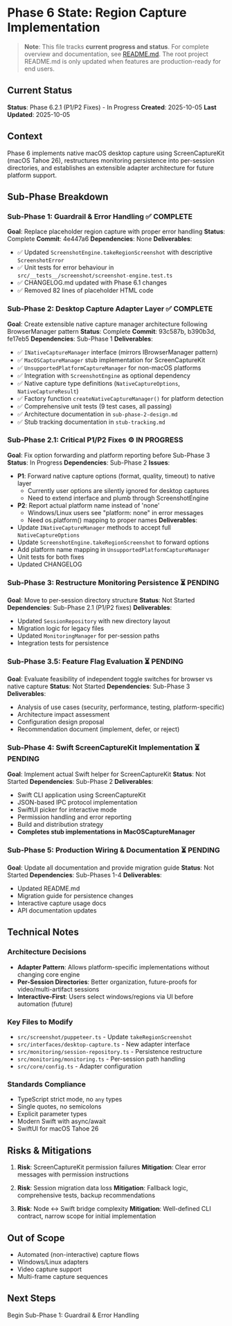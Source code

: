 # Phase 6 State: Region Capture Implementation

> **Note**: This file tracks **current progress and status**. For complete overview and documentation, see [README.md](./README.md).
> The root project README.md is only updated when features are production-ready for end users.

## Current Status
**Status**: Phase 6.2.1 (P1/P2 Fixes) - In Progress
**Created**: 2025-10-05
**Last Updated**: 2025-10-05

## Context
Phase 6 implements native macOS desktop capture using ScreenCaptureKit (macOS Tahoe 26), restructures monitoring persistence into per-session directories, and establishes an extensible adapter architecture for future platform support.

## Sub-Phase Breakdown

### Sub-Phase 1: Guardrail & Error Handling ✅ COMPLETE
**Goal**: Replace placeholder region capture with proper error handling
**Status**: Complete
**Commit**: 4e447a6
**Dependencies**: None
**Deliverables**:
- ✅ Updated `ScreenshotEngine.takeRegionScreenshot` with descriptive `ScreenshotError`
- ✅ Unit tests for error behaviour in `src/__tests__/screenshot/screenshot-engine.test.ts`
- ✅ CHANGELOG.md updated with Phase 6.1 changes
- ✅ Removed 82 lines of placeholder HTML code

### Sub-Phase 2: Desktop Capture Adapter Layer ✅ COMPLETE
**Goal**: Create extensible native capture manager architecture following BrowserManager pattern
**Status**: Complete
**Commit**: 93c587b, b390b3d, fe17eb5
**Dependencies**: Sub-Phase 1
**Deliverables**:
- ✅ `INativeCaptureManager` interface (mirrors IBrowserManager pattern)
- ✅ `MacOSCaptureManager` stub implementation for ScreenCaptureKit
- ✅ `UnsupportedPlatformCaptureManager` for non-macOS platforms
- ✅ Integration with `ScreenshotEngine` as optional dependency
- ✅ Native capture type definitions (`NativeCaptureOptions`, `NativeCaptureResult`)
- ✅ Factory function `createNativeCaptureManager()` for platform detection
- ✅ Comprehensive unit tests (9 test cases, all passing)
- ✅ Architecture documentation in `sub-phase-2-design.md`
- ✅ Stub tracking documentation in `stub-tracking.md`

### Sub-Phase 2.1: Critical P1/P2 Fixes ⚙️ IN PROGRESS
**Goal**: Fix option forwarding and platform reporting before Sub-Phase 3
**Status**: In Progress
**Dependencies**: Sub-Phase 2
**Issues**:
- **P1**: Forward native capture options (format, quality, timeout) to native layer
  - Currently user options are silently ignored for desktop captures
  - Need to extend interface and plumb through ScreenshotEngine
- **P2**: Report actual platform name instead of 'none'
  - Windows/Linux users see "platform: none" in error messages
  - Need os.platform() mapping to proper names
**Deliverables**:
- Update `INativeCaptureManager` methods to accept full `NativeCaptureOptions`
- Update `ScreenshotEngine.takeRegionScreenshot` to forward options
- Add platform name mapping in `UnsupportedPlatformCaptureManager`
- Unit tests for both fixes
- Updated CHANGELOG

### Sub-Phase 3: Restructure Monitoring Persistence ⏳ PENDING
**Goal**: Move to per-session directory structure
**Status**: Not Started
**Dependencies**: Sub-Phase 2.1 (P1/P2 fixes)
**Deliverables**:
- Updated `SessionRepository` with new directory layout
- Migration logic for legacy files
- Updated `MonitoringManager` for per-session paths
- Integration tests for persistence

### Sub-Phase 3.5: Feature Flag Evaluation ⏳ PENDING
**Goal**: Evaluate feasibility of independent toggle switches for browser vs native capture
**Status**: Not Started
**Dependencies**: Sub-Phase 3
**Deliverables**:
- Analysis of use cases (security, performance, testing, platform-specific)
- Architecture impact assessment
- Configuration design proposal
- Recommendation document (implement, defer, or reject)

### Sub-Phase 4: Swift ScreenCaptureKit Implementation ⏳ PENDING
**Goal**: Implement actual Swift helper for ScreenCaptureKit
**Status**: Not Started
**Dependencies**: Sub-Phase 2
**Deliverables**:
- Swift CLI application using ScreenCaptureKit
- JSON-based IPC protocol implementation
- SwiftUI picker for interactive mode
- Permission handling and error reporting
- Build and distribution strategy
- **Completes stub implementations in MacOSCaptureManager**

### Sub-Phase 5: Production Wiring & Documentation ⏳ PENDING
**Goal**: Update all documentation and provide migration guide
**Status**: Not Started
**Dependencies**: Sub-Phases 1-4
**Deliverables**:
- Updated README.md
- Migration guide for persistence changes
- Interactive capture usage docs
- API documentation updates

## Technical Notes

### Architecture Decisions
- **Adapter Pattern**: Allows platform-specific implementations without changing core engine
- **Per-Session Directories**: Better organization, future-proofs for video/multi-artifact sessions
- **Interactive-First**: Users select windows/regions via UI before automation (future)

### Key Files to Modify
- `src/screenshot/puppeteer.ts` - Update `takeRegionScreenshot`
- `src/interfaces/desktop-capture.ts` - New adapter interface
- `src/monitoring/session-repository.ts` - Persistence restructure
- `src/monitoring/monitoring.ts` - Per-session path handling
- `src/core/config.ts` - Adapter configuration

### Standards Compliance
- TypeScript strict mode, no `any` types
- Single quotes, no semicolons
- Explicit parameter types
- Modern Swift with async/await
- SwiftUI for macOS Tahoe 26

## Risks & Mitigations
1. **Risk**: ScreenCaptureKit permission failures
   **Mitigation**: Clear error messages with permission instructions

2. **Risk**: Session migration data loss
   **Mitigation**: Fallback logic, comprehensive tests, backup recommendations

3. **Risk**: Node ↔ Swift bridge complexity
   **Mitigation**: Well-defined CLI contract, narrow scope for initial implementation

## Out of Scope
- Automated (non-interactive) capture flows
- Windows/Linux adapters
- Video capture support
- Multi-frame capture sequences

## Next Steps
Begin Sub-Phase 1: Guardrail & Error Handling
